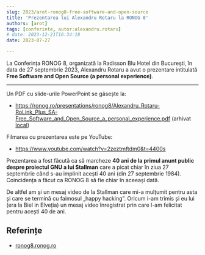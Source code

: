 ```yaml
---
slug: 2023/arot-ronog8-free-software-and-open-source
title: 'Prezentarea lui Alexandru Rotaru la RONOG 8'
authors: [arot]
tags: [conferinte, autor:alexandru.rotaru]
# date: 2023-12-21T16:34:18
date: 2023-07-27

---
```


La Conferința RONOG 8, organizată la Radisson Blu Hotel din București,
în data de 27 septembrie 2023, Alexandru Rotaru a avut o prezentare intitulată
**Free Software and Open Source (a personal experience)**.

<!-- truncate -->

---

Un PDF cu slide-urile PowerPoint se găsește la:

- https://ronog.ro/presentations/ronog8/Alexandru_Rotaru-RoLink_Plus_SA-Free_Software_and_Open_Source_a_personal_experience.pdf (arhivat [local](https://cronica-it.github.io/arhiva/))

Filmarea cu prezentarea este pe YouTube:

- https://www.youtube.com/watch?v=2zeztmftdm0&t=4400s

Prezentarea a fost făcută ca să marcheze **40 ani de la primul anunt public
despre proiectul GNU a lui Stallman** care a picat
chiar în ziua 27 septembrie când s-au implinit acești 40 ani
(din 27 septembrie 1984).
Coincidența a făcut ca RONOG 8 să fie chiar în aceeași dată.

De altfel am și un mesaj video de la Stallman care mi-a mulțumit pentru asta
și care se termină cu faimosul „happy hacking”. Oricum i-am trimis
și eu lui (era la Biel in Elveția) un mesaj video înregistrat
prin care l-am felicitat pentru acești 40 de ani.

## Referințe

- [ronog8.ronog.ro](https://ronog8.ronog.ro)
